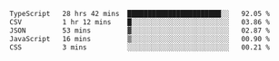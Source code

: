 <!--START_SECTION:waka-->

```txt
TypeScript   28 hrs 42 mins  ███████████████████████░░   92.05 %
CSV          1 hr 12 mins    █░░░░░░░░░░░░░░░░░░░░░░░░   03.86 %
JSON         53 mins         ▓░░░░░░░░░░░░░░░░░░░░░░░░   02.87 %
JavaScript   16 mins         ▒░░░░░░░░░░░░░░░░░░░░░░░░   00.90 %
CSS          3 mins          ░░░░░░░░░░░░░░░░░░░░░░░░░   00.21 %
```

<!--END_SECTION:waka-->